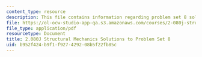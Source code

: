 ```yaml
---
content_type: resource
description: This file contains information regarding problem set 8 solution.
file: https://ol-ocw-studio-app-qa.s3.amazonaws.com/courses/2-080j-structural-mechanics-fall-2013/b952f424b9f1f927429208b5f22fb85c_MIT2_080JF13_ProbSet_8_Sol.pdf
file_type: application/pdf
resourcetype: Document
title: 2.080J Structural Mechanics Solutions to Problem Set 8
uid: b952f424-b9f1-f927-4292-08b5f22fb85c
---
```

